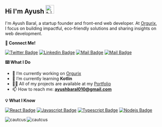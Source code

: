 ## Hi I'm Ayush <img src="https://i.gifer.com/4AIB.gif" width="28px" height="28px" alt="hi">

I'm Ayush Baral, a startup founder and front-end web developer. At [Orgurix](https://orgurix.vercel.app/), I focus on building impactful, eco-friendly solutions and sharing insights on web development.

**:link: Connect Me!**

[![Twitter Badge](https://img.shields.io/badge/-@Cautcus-black?style=flat&labelColor=black&logo=x&logoColor=white&link=https://x.com/cautcus)](https://twitter.com/cautcus) [![Linkedin Badge](https://img.shields.io/badge/-cautcus-0e76a8?style=flat&labelColor=0e76a8&logo=linkedin&logoColor=white)](https://www.linkedin.com/in/cautcus/) [![Mail Badge](https://img.shields.io/badge/-@cautcus-e84393?style=flat&labelColor=e84393&logo=instagram&logoColor=white)](https://instagram.com/cautcus) [![Mail Badge](https://img.shields.io/badge/-ayushbaral-c0392b?style=flat&labelColor=c0392b&logo=gmail&logoColor=white)](mailto:ayushbaral010@gmail.com)

**:keyboard: What I Do**

- 🔭 I’m currently working on [Orgurix](https://orgurix.vercel.app/)
- 🌱 I’m currently learning **Kotlin**
- 👨‍💻 All of my projects are available at my [Portfolio](https://cautcus.vercel.app/)
- 📫 How to reach me: **ayushbaral010@gmail.com**

**:bulb: What I Know**

[![React Badge](https://img.shields.io/badge/-React-61DBFB?style=for-the-badge&labelColor=black&logo=react&logoColor=61DBFB)](#) [![Javascript Badge](https://img.shields.io/badge/-Javascript-F0DB4F?style=for-the-badge&labelColor=black&logo=javascript&logoColor=F0DB4F)](#) [![Typescript Badge](https://img.shields.io/badge/-Typescript-007acc?style=for-the-badge&labelColor=black&logo=typescript&logoColor=007acc)](#) [![Nodejs Badge](https://img.shields.io/badge/-Nodejs-3C873A?style=for-the-badge&labelColor=black&logo=node.js&logoColor=3C873A)](#)

<p><img align="left" src="https://github-readme-stats.vercel.app/api/top-langs?username=cautcus&show_icons=true&locale=en&layout=compact" alt="cautcus" /></p>

<p><img align="left" src="https://github-readme-streak-stats.herokuapp.com/?user=cautcus&" alt="cautcus" /></p>

